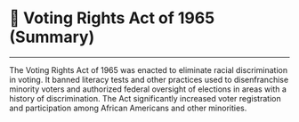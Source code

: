 # 📜 Voting Rights Act of 1965 (Summary)

---

The Voting Rights Act of 1965 was enacted to eliminate racial discrimination in voting. It banned literacy tests and other practices used to disenfranchise minority voters and authorized federal oversight of elections in areas with a history of discrimination. The Act significantly increased voter registration and participation among African Americans and other minorities.
